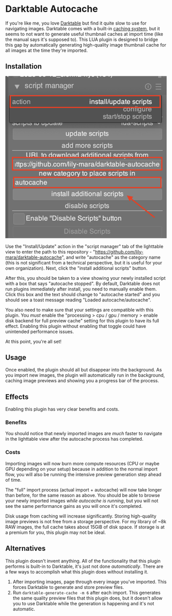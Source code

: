 # Darktable Autocache

If you're like me, you love [Darktable](https://www.darktable.org) but find it
quite slow to use for navigating images. Darktable comes with a built-in
[caching
system](https://docs.darktable.org/usermanual/4.2/en/lighttable/digital-asset-management/thumbnails/),
but it seems to not want to generate useful thumbnail caches at import time
(like the manual says it's supposed to). This LUA plugin is designed to bridge
this gap by automatically generating high-quality image thumbnail cache for all
images at the time they're imported.

## Installation

![screenshot of the install process outlined below](./images/install.png)

Use the "Install/Update" action in the "script manager" tab of the lighttable
view to enter the path to this repository -
"https://github.com/lily-mara/darktable-autocache", and write "autocache" as the
category name (this is not significant from a technical perspective, but it is
useful for your own organization). Next, click the "install additional scripts" button.

After this, you should be taken to a view showing your newly installed script
with a box that says "autocache stopped". By default, Darktable does not run
plugins immediately after install, you need to manually enable them. Click this
box and the text should change to "autocache started" and you should see a toast
message reading "Loaded autocache/autocache".

You also need to make sure that your settings are compatible with this plugin.
You _must_ enable the "processing > cpu / gpu / memory > enable disk backend for
full preview cache" setting for this plugin to have its full effect. Enabling
this plugin without enabling that toggle could have unintended performance
issues.

At this point, you're all set!

## Usage

Once enabled, the plugin should all but disappear into the background. As you
import new images, the plugin will automatically run in the background, caching
image previews and showing you a progress bar of the process.

## Effects

Enabling this plugin has very clear benefits and costs.

### Benefits

You should notice that newly imported images are _much_ faster to navigate in
the lighttable view after the autocache process has completed.

### Costs

Importing images will now burn more compute resources (CPU or maybe GPU
depending on your setup) because in addition to the normal import flow, you will
also be running the intensive preview generation step ahead of time.

The "full" import process (actual import + autocache) will now take longer than
before, for the same reason as above. You should be able to browse your newly
imported images _while autocache is running_, but you will not see the same
performance gains as you will once it's completed.

Disk usage from caching will increase significantly. Storing high-quality image
previews is not free from a storage perspective. For my library of ~8k RAW
images, the full cache takes about 15GiB of disk space. If storage is at a
premium for you, this plugin may not be ideal.

## Alternatives

This plugin doesn't invent anything. All of the functionality that this plugin
performs is built-in to Darktable, it's just not done _automatically_. There are
a few ways to accomplish what this plugin does without installing it.

1. After importing images, page through every image you've imported. This forces
   Darktable to generate and store preview files.
2. Run `darktable-generate-cache -m 6` after each import. This generates the
   same quality preview files that this plugin does, but it doesn't allow you to
   use Darktable while the generation is happening and it's not automatic.
